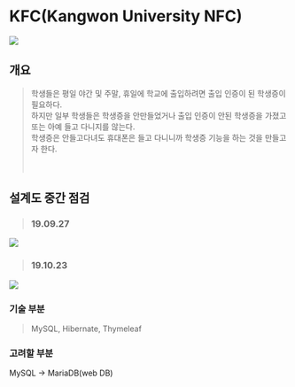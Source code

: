 # KFC(Kangwon University NFC)

><div>
<img src="https://user-images.githubusercontent.com/37291245/68148453-5f851f00-ff7f-11e9-8130-1c274e130f2a.PNG">
</div>

## 개요
>학생들은 평일 야간 및 주말, 휴일에 학교에 출입하려면 출입 인증이 된 학생증이 필요하다.<br>
하지만 일부 학생들은 학생증을 안만들었거나 출입 인증이 안된 학생증을 가졌고 또는 아예 들고 다니지를 않는다.<br>
학생증은 안들고다녀도 휴대폰은 들고 다니니까 학생증 기능을 하는 것을 만들고자 한다.<br>
<br><br>

## 설계도 중간 점검

>### 19.09.27
><div>
<img src="https://user-images.githubusercontent.com/37291245/68148473-67dd5a00-ff7f-11e9-8026-c0121bcbf58c.PNG">
</div>
<br>

>### 19.10.23
><div>
<img src="https://user-images.githubusercontent.com/37291245/68148525-7cb9ed80-ff7f-11e9-9c86-c1582aa7bf28.png">
</div>
<br>

### 기술 부분
>MySQL, Hibernate, Thymeleaf<br>

### 고려할 부분
MySQL -> MariaDB(web DB)
